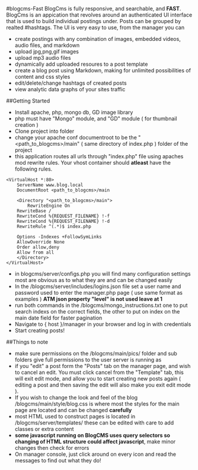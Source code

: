 #blogcms-Fast
BlogCms is fully responsive, and searchable, and **FAST**.
BlogCms is an appication that revolves around an authenticated UI interface that is used to build individual postings under. Posts can be grouped by realted #hashtags.  The UI is very easy to use, from the manager you can 
- create postings with any combination of images, embedded videos, audio files, and markdown
- upload jpg,png,gif images
- upload mp3 audio files
- dynamically add uploaded resoures to a post template
- create a blog post using Markdown, making for unlimited possibilities of content and css styles
- edit/delete/change hashtags of created posts
- view analytic data graphs of your sites traffic

##Getting Started
- Install apache, php, mongo db, GD image library
- php must have "Mongo" module,  and "GD" module ( for thumbnail creation )
- Clone project into folder
- change your apache conf documentroot to be the "<path_to_blogcms>/main" ( same directory of index.php ) folder of the project 
- this application routes all urls through "index.php" file using apaches mod rewrite rules. Your vhost container should **atleast** have the following rules. 
``` 
<VirtualHost *:80>
    ServerName www.blog.local
    DocumentRoot <path_to_blogcms>/main
		
    <Directory "<path_to_blogcms>/main">
        RewriteEngine On
	RewriteBase /
	RewriteCond %{REQUEST_FILENAME} !-f
	RewriteCond %{REQUEST_FILENAME} !-d
	RewriteRule ^(.*)$ index.php
			   
	Options -Indexes +FollowSymLinks
	AllowOverride None
	Order allow,deny
	Allow from all
    </Directory>
</VirtualHost>
```
- in blogcms/server/configs.php you will find many configuration settings most are obvious as to what they are and can be changed easily 
- In the /blogcms/server/includes/logins.json file set a user name and password used to enter the manager.php page ( use same format as examples ) **ATM json property "level" is not used leave at 1**
- run both commands in the /blogcms/mongo_instructions.txt one to put search indexs on the correct fields, the other to put on index on the main date field for faster pagination
- Navigate to { host }/manager in your browser and log in with credentials
-  Start creating posts!  

##Things to note
- make sure permissions on the /blogcms/main/pics/ folder and sub folders give full permissions to the user server is running as
- if you "edit" a post form the "Posts" tab on the manager page, and wish to cancel an edit.  You must click cancel from the "Template" tab, this will exit edit mode, and allow you to start creating new posts again ( editing a post and then saving the edit will also make you exit edit mode ).  
- If you wish to change the look and feel of the blog /blogcms/main/style/blog.css is where most the styles for the main page are located and can be changed **carefully** 
- most HTML used to construct pages is located in /blogcms/server/templates/ these can be edited with care to add classes or extra content
- **some javascript running on BlogCMS uses query selectors so changing of HTML structure could affect javascript**, make minor changes then check for errors
- On manager console, just click around on every icon and read the messages to find out what they do!
